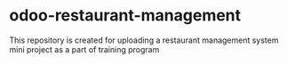 # odoo-restaurant-management
This repository is created for uploading a restaurant management system mini project as a part of training program
